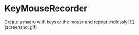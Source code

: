 # KeyMouseRecorder
Create a macro with keys or the mouse and repeat endlessly! 
![] (screenshot.gif)
